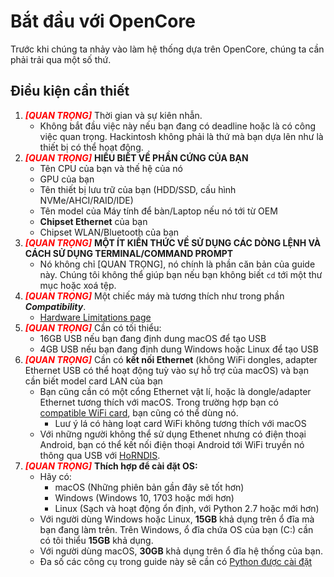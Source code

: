 # Bắt đầu với OpenCore

Trước khi chúng ta nhảy vào làm hệ thống dựa trên OpenCore, chúng ta cần phải
trải qua một số thứ.

## Điều kiện cần thiết

1. <span style="color:red">_**[QUAN TRỌNG]**_</span> Thời gian và sự kiên nhẫn.
   - Không bắt đầu việc này nếu bạn đang có deadline hoặc là có công việc quan
     trọng. Hackintosh không phải là thứ mà bạn dựa lên như là thiết bị có thể
     hoạt động.
2. <span style="color:red">_**[QUAN TRỌNG]**_</span> **HIỂU BIẾT VỀ PHẦN CỨNG
   CỦA BẠN**
   - Tên CPU của bạn và thế hệ của nó
   - GPU của bạn
   - Tên thiết bị lưu trữ của bạn (HDD/SSD, cấu hình NVMe/AHCI/RAID/IDE)
   - Tên model của Máy tính để bàn/Laptop nếu nó tới từ OEM
   - **Chipset Ethernet** của bạn
   - Chipset WLAN/Bluetooth của bạn
3. <span style="color:red">_**[QUAN TRỌNG]**_</span> **MỘT ÍT KIẾN THỨC VỀ SỬ
   DỤNG CÁC DÒNG LỆNH VÀ CÁCH SỬ DỤNG TERMINAL/COMMAND PROMPT**
   - Nó không chỉ [QUAN TRỌNG], nó chính là phần căn bản của guide này. Chúng
     tôi không thể giúp bạn nếu bạn không biết `cd` tới một thư mục hoặc xoá
     tệp.
4. <span style="color:red">_**[QUAN TRỌNG]**_</span> Một chiếc máy mà tương
   thích như trong phần _**Compatibility**_.
   - [Hardware Limitations page](macos-limits.md)
5. <span style="color:red">_**[QUAN TRỌNG]**_</span> Cần có tối thiểu:
   - 16GB USB nếu bạn đang định dung macOS để tạo USB
   - 4GB USB nếu bạn đang định dung Windows hoặc Linux để tạo USB
6. <span style="color:red">_**[QUAN TRỌNG]**_</span> Cần có **kết nối Ethernet**
   (không WiFi dongles, adapter Ethernet USB có thể hoạt động tuỳ vào sự hỗ trợ
   của macOS) và bạn cần biết model card LAN của bạn
   - Bạn cũng cần có một cổng Ethernet vật lí, hoặc là dongle/adapter Ethernet
     tương thích với macOS. Trong trường hợp bạn có
     [compatible WiFi card](https://viopencore.github.io/Wireless-Buyers-Guide/),
     bạn cũng có thể dùng nó.
     - Luư ý lá có hàng loạt card WiFi không tương thích với macOS
   - Với những người không thể sử dụng Ethenet nhưng có điện thoại Android, bạn
     có thể kết nối điện thoại Android tới WiFi truyền nó thông qua USB với
     [HoRNDIS](https://joshuawise.com/horndis#available_versions).
7. <span style="color:red">_**[QUAN TRỌNG]**_</span> **Thích hợp để cài đặt
   OS:**
   - Hãy có:
     - macOS (Những phiên bản gần đây sẽ tốt hơn)
     - Windows (Windows 10, 1703 hoặc mới hơn)
     - Linux (Sạch và hoạt động ổn định, với Python 2.7 hoặc mới hơn)
   - Với người dùng Windows hoặc Linux, **15GB** khả dụng trên ổ đĩa mà bạn đang
     làm trên. Trên Windows, ổ đĩa chứa OS của bạn (C:) cần có tôi thiểu
     **15GB** khả dụng.
   - Với người dùng macOS, **30GB** khả dụng trên ổ đĩa hệ thống của bạn.
   - Đa số các công cụ trong guide này sẽ cần có
     [Python được cài đặt](https://www.python.org/downloads/)
